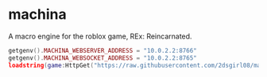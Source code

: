 # machina
A macro engine for the roblox game, REx: Reincarnated.

```lua
getgenv().MACHINA_WEBSERVER_ADDRESS = "10.0.2.2:8766"
getgenv().MACHINA_WEBSOCKET_ADDRESS = "10.0.2.2:8765"
loadstring(game:HttpGet("https://raw.githubusercontent.com/2dsgirl08/machina/refs/heads/main/load.lua"))()
```

